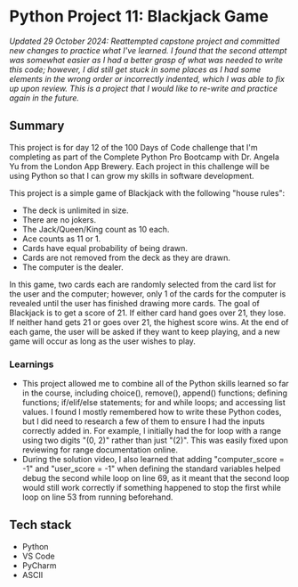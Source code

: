<h1> Python Project 11: Blackjack Game </h1>
<p><em>Updated 29 October 2024: Reattempted capstone project and committed new changes to practice what I've learned. I found that the second attempt was somewhat easier as I had a better grasp of what was needed to write this code; however, I did still get stuck in some places as I had some elements in the wrong order or incorrectly indented, which I was able to fix up upon review. This is a project that I would like to re-write and practice again in the future.</em></p>
<h2>Summary</h2>
<p>This project is for day 12 of the 100 Days of Code challenge that I'm completing as part of the Complete Python Pro Bootcamp with Dr. Angela Yu from the London App Brewery. Each project in this challenge will be using Python so that I can grow my skills in software development.</p>
<p>This project is a simple game of Blackjack with the following "house rules":
<ul>
  <li>
    The deck is unlimited in size.
  </li>
  <li>
    There are no jokers.
  </li>
  <li>
    The Jack/Queen/King count as 10 each.
  </li>
  <li>
    Ace counts as 11 or 1.
  </li>
  <li>
    Cards have equal probability of being drawn.
  </li>
  <li>
    Cards are not removed from the deck as they are drawn.
  </li>
  <li>
    The computer is the dealer.
  </li>
</ul></p>
<p>
  In this game, two cards each are randomly selected from the card list for the user and the computer; however, only 1 of the cards for the computer is revealed until the user has finished drawing more cards. The goal of Blackjack is to get a score of 21. If either card hand goes over 21, they lose. If neither hand gets 21 or goes over 21, the highest score wins. At the end of each game, the user will be asked if they want to keep playing, and a new game will occur as long as the user wishes to play.
</p>
<h3>Learnings</h3>
<ul>
  <li>
    This project allowed me to combine all of the Python skills learned so far in the course, including choice(), remove(), append() functions; defining functions; if/elif/else statements; for and while loops; and accessing list values. I found I mostly remembered how to write these Python codes, but I did need to research a few of them to ensure I had the inputs correctly added in. For example, I initially had the for loop with a range using two digits "(0, 2)" rather than just "(2)". This was easily fixed upon reviewing for range documentation online.
  </li>
  <li>
    During the solution video, I also learned that adding "computer_score = -1" and "user_score = -1" when defining the standard variables helped debug the second while loop on line 69, as it meant that the second loop would still work correctly if something happened to stop the first while loop on line 53 from running beforehand.
  </li>
</ul>
<h2>Tech stack</h2>
<ul>
  <li>Python</li>
  <li>VS Code</li>
  <li>PyCharm</li>
  <li>ASCII</li>
